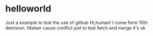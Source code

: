 # helloworld
Just a example to test the use of github
Hi,human!
I come form 10th demision.
fdstser
cause conflict
just to test fetch and merge
it's ok
